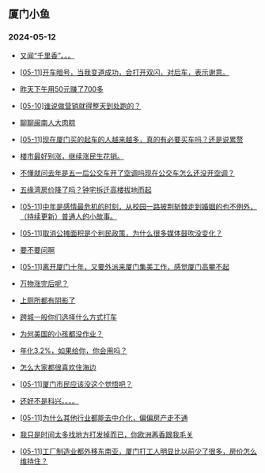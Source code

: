 ## 厦门小鱼 
### 2024-05-12

+ [又闻“千里香”。。。](http://bbs.xmfish.com/read-htm-tid-18188589.html)

+ [[05-11]开车暗号，当我变道成功，会打开双闪，对后车，表示谢意。](http://bbs.xmfish.com/read-htm-tid-18188645.html)

+ [昨天下午用50元赚了700多](http://bbs.xmfish.com/read-htm-tid-18188733.html)

+ [[05-10]谁说做营销就得整天到处跑的？](http://bbs.xmfish.com/read-htm-tid-18188611.html)

+ [聊聊闽南人大肉粽](http://bbs.xmfish.com/read-htm-tid-18188763.html)

+ [[05-11]现在厦门买的起车的人越来越多，真的有必要买车吗？还是说累赘](http://bbs.xmfish.com/read-htm-tid-18188780.html)

+ [楼市最好别涨，继续涨民生花销。](http://bbs.xmfish.com/read-htm-tid-18188798.html)

+ [不懂就问去年是五一后公交车开了空调吗现在公交车怎么还没开空调？](http://bbs.xmfish.com/read-htm-tid-18188631.html)

+ [五缘湾房价降了吗？钟宅拆迁高楼拔地而起](http://bbs.xmfish.com/read-htm-tid-18188672.html)

+ [[05-11]中年是感情最危机的时刻，从校园一路披荆斩棘走到婚姻的也不例外，（持续更新）普通人的小故事。](http://bbs.xmfish.com/read-htm-tid-18188847.html)

+ [[05-11]取消公摊面积是个利民政策，为什么很多媒体鼓吹没变化？](http://bbs.xmfish.com/read-htm-tid-18188696.html)

+ [要不要问啊](http://bbs.xmfish.com/read-htm-tid-18188625.html)

+ [[05-11]离开厦门十年，又要外派来厦门集美工作，感觉厦门高攀不起](http://bbs.xmfish.com/read-htm-tid-18188877.html)

+ [万物涨完后呢？](http://bbs.xmfish.com/read-htm-tid-18188698.html)

+ [上厕所都有阴影了](http://bbs.xmfish.com/read-htm-tid-18188953.html)

+ [跨城一般你们选择什么方式打车](http://bbs.xmfish.com/read-htm-tid-18188802.html)

+ [为何美国的小孩都没作业？](http://bbs.xmfish.com/read-htm-tid-18188942.html)

+ [年化3.2%，如果给你，你会用吗？](http://bbs.xmfish.com/read-htm-tid-18188930.html)

+ [怎么大家都很喜欢住海边](http://bbs.xmfish.com/read-htm-tid-18188774.html)

+ [[05-11]厦门市民应该没这个觉悟吧？](http://bbs.xmfish.com/read-htm-tid-18188973.html)

+ [还好不是科兴。。。。](http://bbs.xmfish.com/read-htm-tid-18189036.html)

+ [[05-11]为什么其他行业都能去中介化，偏偏房产走不通](http://bbs.xmfish.com/read-htm-tid-18188932.html)

+ [我只是时间太多找地方打发掉而已，你欧洲再香跟我毛关](http://bbs.xmfish.com/read-htm-tid-18188903.html)

+ [[05-11]工厂制造业都外移东南亚，厦门打工人明显比以前少了很多，房价怎么维持住？](http://bbs.xmfish.com/read-htm-tid-18188968.html)

